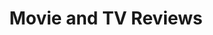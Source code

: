 ---
title: "Movie and TV Reviews"
permalink: "/reviews/"
redirect_to:
  - https://www.picuki.com/profile/amoviebuffhufflepuff
#    image: "/images/header.jpg"
---